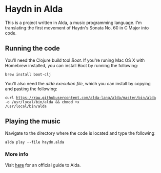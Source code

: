 # Haydn in Alda

This is a project written in Alda, a music programming language. I'm translating the first movement of Haydn's Sonata No. 60 in C Major into code. 

## Running the code
You'll need the Clojure build tool <i>Boot</i>. If you're runing Mac OS X with Homebrew installed, you can install Boot by running the following:

<code>brew install boot-clj</code>
  
You'll also need the <i>alda execution file</i>, which you can install by copying and pasting the following:

<code>curl https://raw.githubusercontent.com/alda-lang/alda/master/bin/alda -o /usr/local/bin/alda && chmod +x /usr/local/bin/alda</code>

## Playing the music
Navigate to the directory where the code is located and type the following:

<code>alda play --file haydn.alda</code>

### More info
Visit <a href="http://daveyarwood.github.io/alda/2015/09/05/alda-a-manifesto-and-gentle-introduction/">here</a> for an official guide to Alda.
